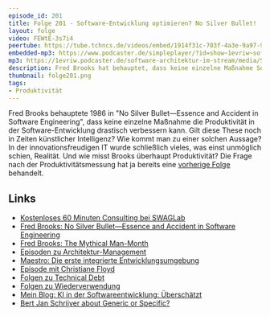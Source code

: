 ```yaml
---
episode_id: 201
title: Folge 201 - Software-Entwicklung optimieren? No Silver Bullet!
layout: folge
video: FEWtE-3s7i4
peertube: https://tube.tchncs.de/videos/embed/1914f31c-703f-4a3e-9a97-98d7195cb058
embedded-mp3: https://www.podcaster.de/simpleplayer/?id=show~1evriw~software-architektur-im-stream~pod-57335222b72cf4ddc2963ca7c5&v=1706892575
mp3: https://1evriw.podcaster.de/software-architektur-im-stream/media/Software-Entwicklung_optimieren_No_Silver_Bullet.mp3
description: Fred Brooks hat behauptet, dass keine einzelne Maßnahme Software-Entwicklungsproduktivität deutlicher verbessern kann. Stimmt das noch?
thumbnail: folge201.png
tags:
- Produktivität
---
```


Fred Brooks behauptete 1986 in "No Silver Bullet—Essence and Accident
in Software Engineering", dass keine einzelne Maßnahme die
Produktivität in der Software-Entwicklung drastisch verbessern
kann. Gilt diese These noch in Zeiten künstlicher Intelligenz? Wie
kommt man zu einer solchen Aussage? In der innovationsfreudigen IT
wurde schließlich vieles, was einst unmöglich schien, Realität. Und
wie misst Brooks überhaupt Produktivität? Die Frage nach der
Produktivitätsmessung hat ja bereits eine [vorherige
Folge](https://software-architektur.tv/2023/12/22/folge194.html)
behandelt.

## Links

* [Kostenloses 60 Minuten Consulting bei SWAGLab](https://en.wikipedia.org/wiki/No_Silver_Bullet)
* [Fred Brooks: No Silver Bullet—Essence and Accident in Software Engineering](http://www.cs.unc.edu/techreports/86-020.pdf)
* [Fred Brooks: The Mythical Man-Month](https://en.wikipedia.org/wiki/The_Mythical_Man-Month)
* [Episoden zu Architektur-Management](https://software-architektur.tv/tags.html#Architecture%20Management)
* [Maestro: Die erste integrierte Entwicklungsumgebung](https://de.wikipedia.org/wiki/Maestro_I)
* [Episode mit Christiane Floyd](https://software-architektur.tv/2021/07/09/folge66.html)
* [Folgen zu Technical Debt](https://software-architektur.tv/tags.html#Technical%20Debt)
* [Folgen zu Wiederverwendung](https://software-architektur.tv/tags.html#Wiederverwendung)
* [Mein Blog: KI in der Softwareentwicklung: Überschätzt](https://www.heise.de/blog/KI-in-der-Softwareentwicklung-Ueberschaetzt-9336902.html)
* [Bert Jan Schrijver about Generic or Specific?](https://software-architektur.tv/2023/10/13/episode184.html)
